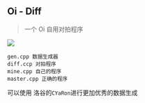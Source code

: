 ## Oi - Diff

> 一个 Oi 自用对拍程序

<img src="https://img.shields.io/badge/Author-woshiluo-blue.svg?style=flat-square"/>

```
gen.cpp 数据生成器
diff.ccp 对拍程序
mine.cpp 自己的程序
master.cpp 正确的程序
```
可以使用 洛谷的`CYaRon`进行更加优秀的数据生成


